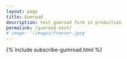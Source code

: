 ```yaml
---
layout: page
title: Gumroad
description: test gumroad form in production
permalink: /gumroad-test/
# image: '/images/froever.jpeg'
---
```


{% include subscribe-gumroad.html %}